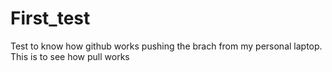 # First_test
Test to know how github works
pushing the brach from my personal laptop. 
This is to see how pull works
